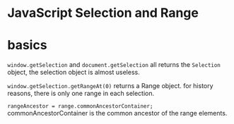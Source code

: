 # JavaScript Selection and Range

<!--
ID: cdaa7110-4db4-45ea-a55c-437091223798
Status: publish
Date: 2017-06-08T09:40:00
Modified: 2017-06-08T09:40:00
wp_id: 506
-->

# basics
`window.getSelection` and `document.getSelection` all returns the `Selection` object, the selection object is almost useless.

`window.getSelection.getRangeAt(0)` returns a Range object. for history reasons, there is only one range in each selection.

`rangeAncestor = range.commonAncestorContainer;` commonAncestorContainer is the common ancestor of the range elements.
